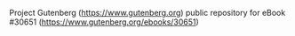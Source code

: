 Project Gutenberg (https://www.gutenberg.org) public repository for eBook #30651 (https://www.gutenberg.org/ebooks/30651)
